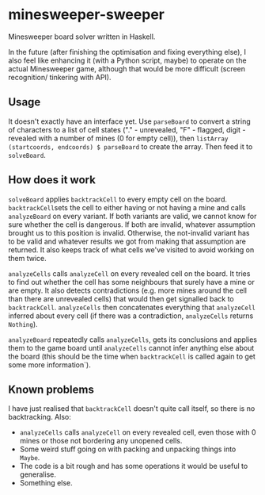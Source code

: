 minesweeper-sweeper
===================

Minesweeper board solver written in Haskell.

In the future (after finishing the optimisation and fixing everything else), I also
feel like enhancing it (with a Python script, maybe) to operate on the actual
Minesweeper game, although that would be more difficult (screen recognition/
tinkering with API).

Usage
-----

It doesn't exactly have an interface yet. Use `parseBoard` to convert a string of
characters to a list of cell states ("." - unrevealed, "F" - flagged, digit -
revealed with a number of mines (0 for empty cell)), then `listArray (startcoords,
endcoords) $ parseBoard` to create the array. Then feed it to `solveBoard`.

How does it work
----------------

`solveBoard` applies `backtrackCell` to every empty cell on the board. 
`backtrackCell`sets the cell to either having or not having a mine and calls
`analyzeBoard` on every variant. If both variants are valid, we cannot know for
sure whether the cell is dangerous. If both are invalid, whatever assumption
brought us to this position is invalid. Otherwise, the not-invalid variant has to
be valid and whatever results we got from making that assumption are returned. It
also keeps track of what cells we've visited to avoid working on them twice.

`analyzeCells` calls `analyzeCell` on every revealed cell on the board. It
tries to find out whether the cell has some neighbours that surely have a mine or
are empty. It also detects contradictions (e.g. more mines around the cell than
there are unrevealed cells) that would then get signalled back to `backtrackCell`. 
`analyzeCells` then concatenates everything that `analyzeCell` inferred about
every cell (if there was a contradiction, `analyzeCells` returns `Nothing`).

`analyzeBoard` repeatedly calls `analyzeCells`, gets its conclusions and applies
them to the game board until `analyzeCells` cannot infer anything else about the
board (this should be the time when `backtrackCell` is called again to get some
more information`).

Known problems
--------------

I have just realised that `backtrackCell` doesn't quite call itself, so there is
no backtracking. Also:

* `analyzeCells` calls `analyzeCell` on every revealed cell, even those with 0 mines
  or those not bordering any unopened cells.
* Some weird stuff going on with packing and unpacking things into `Maybe`.
* The code is a bit rough and has some operations it would be useful to generalise.
* Something else.
